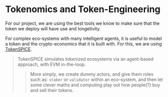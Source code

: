 # Tokenomics and Token-Engineering

For our project, we are using the best tools we know to make sure that the token we deploy will have use and longetivity. 

For complex eco-systems with many intelligent agents, it is useful to model a token and the crypto-economics that it is built with. For this, we are using [TokenSPICE](https://github.com/tokenspice).

> TokenSPICE simulates tokenized ecosystems via an agent-based approach, with EVM in-the-loop.
> > More simply, we create dummy actors, and give them roles such as: `staker` or `validator` within an eco-system, and then let some clever maths and computing play out how people(?) buy and sell their tokens.
